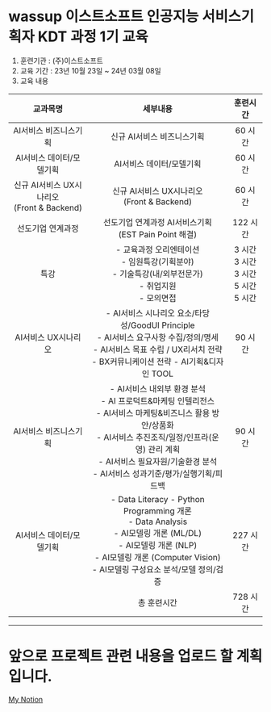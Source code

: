 # wassup 이스트소프트 인공지능 서비스기획자 KDT 과정 1기 교육

1. 훈련기관 : (주)이스트소프트
2. 교육 기간 : 23년 10월 23일 ~ 24년 03월 08일
3. 교육 내용<br>



|교과목명|세부내용|훈련시간|
|:---:|:---:|:-------:|
|AI서비스 비즈니스기획|신규 AI서비스 비즈니스기획|60 시간|
|AI서비스 데이터/모델기획|AI서비스 데이터/모델기획|60 시간|
|신규 AI서비스 UX시나리오<br>(Front & Backend)|신규 AI서비스 UX시나리오<br>(Front & Backend)|60 시간|
|선도기업 연계과정|선도기업 연계과정 AI서비스기획<br>(EST Pain Point 해결)|122 시간|
|특강|- 교육과정 오리엔테이션<br>- 임원특강(기획분야)<br>- 기술특강(내/외부전문가)<br>- 취업지원<br>- 모의면접|3 시간<br>3 시간<br>3 시간<br>5 시간<br>5 시간|
|AI서비스 UX시나리오|- AI서비스 시나리오 요소/타당성/GoodUI Principle<br>- AI서비스 요구사항 수집/정의/명세<br>- AI서비스 목표 수립 / UX리서치 전략<br>- BX커뮤니케이션 전략 - AI기획&디자인 TOOL|90 시간|
|AI서비스 비즈니스기획|- AI서비스 내외부 환경 분석<br>- AI 프로덕트&마케팅 인텔리전스<br>- AI서비스 마케팅&비즈니스 활용 방안/상품화<br>- AI서비스 추진조직/일정/인프라(운영) 관리 계획<br>- AI서비스 필요자원/기술환경 분석<br>- AI서비스 성과기준/평가/실행기획/피드백|90 시간|
|AI서비스 데이터/모델기획|- Data Literacy - Python Programming 개론<br>- Data Analysis<br>- AI모델링 개론 (ML/DL)<br>- AI모델링 개론 (NLP)<br>- AI모델링 개론 (Computer Vision)<br>- AI모델링 구성요소 분석/모델 정의/검증|227 시간|
||총 훈련시간|728 시간|




----------------

# 앞으로 프로젝트 관련 내용을 업로드 할 계획입니다.

[My Notion](https://www.notion.so/oreumi/2dbe408ce2274b83b48ad4e76109e96f?v=f300e8cb623c4f6aa001f7611ec123e0 "Link")
